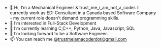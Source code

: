 - 👋 Hi, I’m a Mechanical Engineer & trust_me_i_am_not_a_coder. I currently work as EDI Consultant in a Canada based Software Company - my current role doesn't demand programming skills. 
- 👀 I’m interested in Full-Stack Development
- 🌱 I’m currently learning C,C++, Python, Java, Javascript, SQL
- 💞️ I’m looking forward to be a Software Engineer.
- 📫 You can reach me @trustmeiamacoderdot@gmail.com

<!---
trustmeiamacoderdot/trustmeiamacoderdot is a ✨ special ✨ repository because its `README.md` (this file) appears on your GitHub profile.
You can click the Preview link to take a look at your changes.
--->
